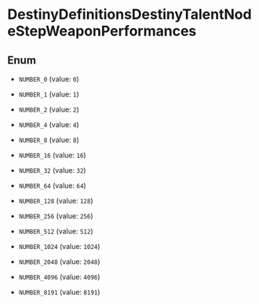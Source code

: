 
# DestinyDefinitionsDestinyTalentNodeStepWeaponPerformances

## Enum


* `NUMBER_0` (value: `0`)

* `NUMBER_1` (value: `1`)

* `NUMBER_2` (value: `2`)

* `NUMBER_4` (value: `4`)

* `NUMBER_8` (value: `8`)

* `NUMBER_16` (value: `16`)

* `NUMBER_32` (value: `32`)

* `NUMBER_64` (value: `64`)

* `NUMBER_128` (value: `128`)

* `NUMBER_256` (value: `256`)

* `NUMBER_512` (value: `512`)

* `NUMBER_1024` (value: `1024`)

* `NUMBER_2048` (value: `2048`)

* `NUMBER_4096` (value: `4096`)

* `NUMBER_8191` (value: `8191`)



